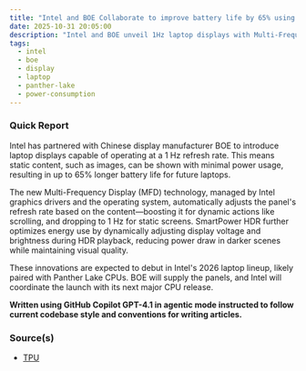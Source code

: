 ```yaml
---
title: "Intel and BOE Collaborate to improve battery life by 65% using 1Hz Displays"
date: 2025-10-31 20:05:00
description: "Intel and BOE unveil 1Hz laptop displays with Multi-Frequency Display and SmartPower HDR, boosting battery life by up to 65% in 2026 Panther Lake laptops."
tags:
  - intel
  - boe
  - display
  - laptop
  - panther-lake
  - power-consumption
---
```


### Quick Report

Intel has partnered with Chinese display manufacturer BOE to introduce laptop displays capable of operating at a 1 Hz refresh rate. This means static content, such as images, can be shown with minimal power usage, resulting in up to 65% longer battery life for future laptops.
<!-- more -->

The new Multi-Frequency Display (MFD) technology, managed by Intel graphics drivers and the operating system, automatically adjusts the panel\'s refresh rate based on the content—boosting it for dynamic actions like scrolling, and dropping to 1 Hz for static screens. SmartPower HDR further optimizes energy use by dynamically adjusting display voltage and brightness during HDR playback, reducing power draw in darker scenes while maintaining visual quality.

These innovations are expected to debut in Intel\'s 2026 laptop lineup, likely paired with Panther Lake CPUs. BOE will supply the panels, and Intel will coordinate the launch with its next major CPU release.

**Written using GitHub Copilot GPT-4.1 in agentic mode instructed to follow current codebase style and conventions for writing articles.**

### Source(s)

- [TPU][def]

[def]: https://www.techpowerup.com/342447/intel-1-hz-displays-increase-laptop-battery-life-by-up-to-65
